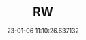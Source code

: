 ---
date: 23-01-06 11:10:26.637132
excerpt: REAL WIRELESS LIMITED
header:
  teaser: https://via.placeholder.com/200x200.png
order: 22
sidebar:
- image: https://via.placeholder.com/350x250.png
  image_alt: logo
  text: TBC
  title: Role
title: RW
---